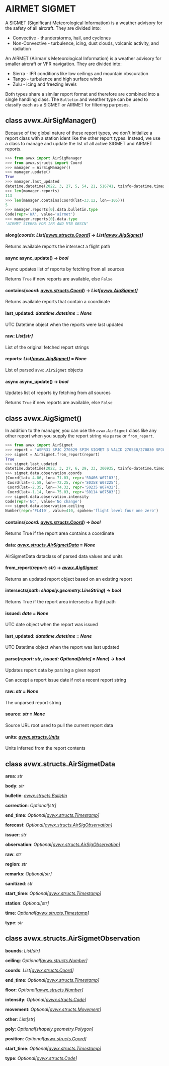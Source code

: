 # AIRMET SIGMET

A SIGMET (Significant Meteorological Information) is a weather advisory for the safety of all aircraft. They are divided into:

- Convective - thunderstorms, hail, and cyclones
- Non-Convective - turbulence, icing, dust clouds, volcanic activity, and radiation

An AIRMET (Airman's Meteorological Information) is a weather advisory for smaller aircraft or VFR navigation. They are divided into:

- Sierra - IFR conditions like low ceilings and mountain obscuration
- Tango - turbulence and high surface winds
- Zulu - icing and freezing levels

Both types share a similar report format and therefore are combined into a single handling class. The `Bulletin` and weather type can be used to classify each as a SIGMET or AIRMET for filtering purposes.

## class avwx.**AirSigManager**()

Because of the global nature of these report types, we don't initialize a report class with a station ident like the other report types. Instead, we use a class to manage and update the list of all active SIGMET and AIRMET reports.

```python
>>> from avwx import AirSigManager
>>> from avwx.structs import Coord
>>> manager = AirSigManager()
>>> manager.update()
True
>>> manager.last_updated
datetime.datetime(2022, 3, 27, 5, 54, 21, 516741, tzinfo=datetime.timezone.utc)
>>> len(manager.reports)
113
>>> len(manager.contains(Coord(lat=33.12, lon=-105)))
5
>>> manager.reports[0].data.bulletin.type
Code(repr='WA', value='airmet')
>>> manager.reports[0].data.type
'AIRMET SIERRA FOR IFR AND MTN OBSCN'
```

#### **along**(*coords: List[[avwx.structs.Coord](../util/structs.md#class-avwxstructscoord)]* -> *List[[avwx.AigSigmet](#class-avwxaigsigmet)]*

Returns available reports the intersect a flight path

#### async **async_update**() -> *bool*

Async updates list of reports by fetching from all sources

Returns `True` if new reports are available, else `False`

#### **contains**(*coord: [avwx.structs.Coord](../util/structs.md#class-avwxstructscoord)*) -> *List[[avwx.AigSigmet](#class-avwxaigsigmet)]*

Returns available reports that contain a coordinate

#### **last_updated**: *datetime.datetime* = *None*

UTC Datetime object when the reports were last updated

#### **raw**: *List[str]*

List of the original fetched report strings

#### **reports**: *List[[avwx.AigSigmet](#class-avwxaigsigmet)]* = *None*

List of parsed `avwx.AirSigmet` objects

#### async **async_update**() -> *bool*

Updates list of reports by fetching from all sources

Returns `True` if new reports are available, else `False`

## class avwx.**AigSigmet**()

In addition to the manager, you can use the `avwx.AirSigmet` class like any other report when you supply the report string via `parse` or `from_report`.

```python
>>> from avwx import AirSigmet
>>> report = 'WSPR31 SPJC 270529 SPIM SIGMET 3 VALID 270530/270830 SPJC- SPIM LIMA FIR EMBD TS OBS AT 0510Z NE OF LINE S0406 W07103 - S0358 W07225 - S0235 W07432 - S0114 W07503 TOP FL410 MOV SW NC='
>>> sigmet = AirSigmet.from_report(report)
True
>>> sigmet.last_updated
datetime.datetime(2022, 3, 27, 6, 29, 33, 300935, tzinfo=datetime.timezone.utc)
>>> sigmet.data.observation.coords
[Coord(lat=-4.06, lon=-71.03, repr='S0406 W07103'),
 Coord(lat=-3.58, lon=-72.25, repr='S0358 W07225'),
 Coord(lat=-2.35, lon=-74.32, repr='S0235 W07432'),
 Coord(lat=-1.14, lon=-75.03, repr='S0114 W07503')]
>>> sigmet.data.observation.intensity
Code(repr='NC', value='No change')
>>> sigmet.data.observation.ceiling
Number(repr='FL410', value=410, spoken='flight level four one zero')
```

#### **contains**(*coord: [avwx.structs.Coord](../util/structs.md#class-avwxstructscoord)*) -> *bool*

Returns True if the report area contains a coordinate

#### **data**: *[avwx.structs.AirSigmetData](#class-avwxstructsairsigmetdata)* = *None*

AirSigmetData dataclass of parsed data values and units

#### **from_report**(*report: str*) -> *[avwx.AigSigmet](#class-avwxaigsigmet)*

Returns an updated report object based on an existing report

#### **intersects**(*path: shapely.geometry.LineString*) -> *bool*

Returns True if the report area intersects a flight path

#### **issued**: *date* = *None*

UTC date object when the report was issued

#### **last_updated**: *datetime.datetime* = *None*

UTC Datetime object when the report was last updated

#### **parse**(*report: str*, *issued: Optional[date] = None*) -> *bool*

Updates report data by parsing a given report

Can accept a report issue date if not a recent report string

#### **raw**: *str* = *None*

The unparsed report string

#### **source**: *str* = *None*

Source URL root used to pull the current report data

#### **units**: *[avwx.structs.Units](../util/structs.md#class-avwxstructsunits)*

Units inferred from the report contents

## class avwx.structs.**AirSigmetData**

**area**: *str*

**body**: *str*

**bulletin**: *[avwx.structs.Bulletin](../util/structs.md#class-avwxstructsbulletin)*

**correction**: *Optional[str]*

**end_time**: *Optional[[avwx.structs.Timestamp](../util/structs.md#class-avwxstructstimestamp)]*

**forecast**: *Optional[[avwx.structs.AirSigObservation](#class-avwxstructsairsigmetobservation)]*

**issuer**: *str*

**observation**: *Optional[[avwx.structs.AirSigObservation](#class-avwxstructsairsigmetobservation)]*

**raw**: *str*

**region**: *str*

**remarks**: *Optional[str]*

**sanitized**: *str*

**start_time**: *Optional[[avwx.structs.Timestamp](../util/structs.md#class-avwxstructstimestamp)]*

**station**: *Optional[str]*

**time**: *Optional[[avwx.structs.Timestamp](../util/structs.md#class-avwxstructstimestamp)]*

**type**: *str*

## class avwx.structs.**AirSigmetObservation**

**bounds**: *List[str]*

**ceiling**: *Optional[[avwx.structs.Number](../util/structs.md#class-avwxstructsnumber)]*

**coords**: *List[[avwx.structs.Coord](../util/structs.md#class-avwxstructscoord)]*

**end_time**: *Optional[[avwx.structs.Timestamp](../util/structs.md#class-avwxstructstimestamp)]*

**floor**: *Optional[[avwx.structs.Number](../util/structs.md#class-avwxstructsnumber)]*

**intensity**: *Optional[[avwx.structs.Code](../util/structs.md#class-avwxstructscode)]*

**movement**: *Optional[[avwx.structs.Movement](../util/structs.md#class-avwxstructsmovement)]*

**other**: *List[str]*

**poly**: *Optional[shapely.geometry.Polygon]*

**position**: *Optional[[avwx.structs.Coord](../util/structs.md#class-avwxstructscoord)]*

**start_time**: *Optional[[avwx.structs.Timestamp](../util/structs.md#class-avwxstructstimestamp)]*

**type**: *Optional[[avwx.structs.Code](../util/structs.md#class-avwxstructscode)]*
